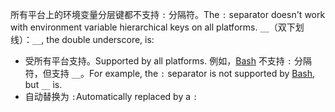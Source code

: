 <span data-ttu-id="a3dcb-101">所有平台上的环境变量分层键都不支持 `:` 分隔符。</span><span class="sxs-lookup"><span data-stu-id="a3dcb-101">The `:` separator doesn't work with environment variable hierarchical keys on all platforms.</span></span> <span data-ttu-id="a3dcb-102">`__`（双下划线）：</span><span class="sxs-lookup"><span data-stu-id="a3dcb-102">`__`, the double underscore, is:</span></span>

* <span data-ttu-id="a3dcb-103">受所有平台支持。</span><span class="sxs-lookup"><span data-stu-id="a3dcb-103">Supported by all platforms.</span></span> <span data-ttu-id="a3dcb-104">例如，[Bash](https://linuxhint.com/bash-environment-variables/) 不支持 `:` 分隔符，但支持 `__`。</span><span class="sxs-lookup"><span data-stu-id="a3dcb-104">For example, the `:` separator is not supported by [Bash](https://linuxhint.com/bash-environment-variables/), but `__` is.</span></span>
* <span data-ttu-id="a3dcb-105">自动替换为 `:`</span><span class="sxs-lookup"><span data-stu-id="a3dcb-105">Automatically replaced by a `:`</span></span>